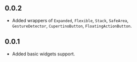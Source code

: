 ## 0.0.2

* Added wrappers of `Expanded`, `Flexible`, `Stack`, `SafeArea`, `GestureDetector`, `CupertinoButton`, `FloatingActionButton`.

## 0.0.1

* Added basic widgets support.
